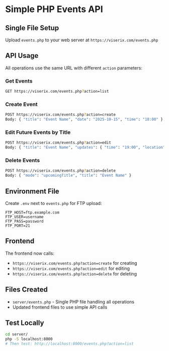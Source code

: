 # Simple PHP Events API

## Single File Setup

Upload `events.php` to your web server at `https://viserix.com/events.php`

## API Usage

All operations use the same URL with different `action` parameters:

### Get Events
```bash
GET https://viserix.com/events.php?action=list
```

### Create Event
```bash
POST https://viserix.com/events.php?action=create
Body: { "title": "Event Name", "date": "2025-10-15", "time": "18:00" }
```

### Edit Future Events by Title
```bash
POST https://viserix.com/events.php?action=edit
Body: { "title": "Event Name", "updates": { "time": "19:00", "location": "New Location" } }
```

### Delete Events
```bash
POST https://viserix.com/events.php?action=delete
Body: { "mode": "upcomingTitle", "title": "Event Name" }
```

## Environment File

Create `.env` next to `events.php` for FTP upload:
```
FTP_HOST=ftp.example.com
FTP_USER=username
FTP_PASS=password
FTP_PORT=21
```

## Frontend

The frontend now calls:
- `https://viserix.com/events.php?action=create` for creating
- `https://viserix.com/events.php?action=edit` for editing  
- `https://viserix.com/events.php?action=delete` for deleting

## Files Created

- `server/events.php` - Single PHP file handling all operations
- Updated frontend files to use simple API calls

## Test Locally

```bash
cd server/
php -S localhost:8000
# Then test: http://localhost:8000/events.php?action=list
```